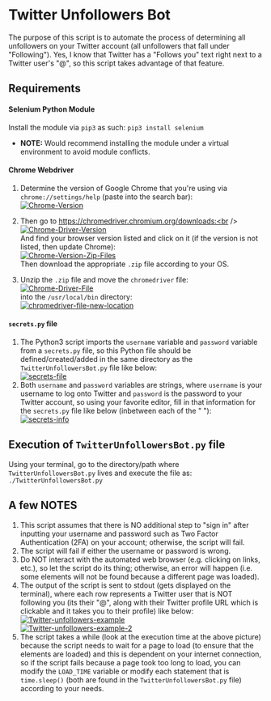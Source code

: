 # Twitter Unfollowers Bot

The purpose of this script is to automate the process of determining all unfollowers on your Twitter account (all unfollowers that fall under "Following"). Yes, I know that Twitter has a "Follows you" text right next to a Twitter user's "@", so this script takes advantage of that feature.

## Requirements

#### Selenium Python Module
Install the module via `pip3` as such: `pip3 install selenium`
* __NOTE:__ Would recommend installing the module under a virtual environment to avoid module conflicts.

#### Chrome Webdriver 
1. Determine the version of Google Chrome that you're using via `chrome://settings/help` (paste into the search bar):<br />
<a href="https://ibb.co/26cKSPt"><img src="https://i.ibb.co/Jdrkq27/Chrome-Version.png" alt="Chrome-Version" border="0"></a><br />

2. Then go to https://chromedriver.chromium.org/downloads:<br />
<a href="https://ibb.co/0ygcDBS"><img src="https://i.ibb.co/Qv2fb8R/Chrome-Driver-Version.png" alt="Chrome-Driver-Version" border="0"></a><br />
And find your browser version listed and click on it (if the version is not listed, then update Chrome):<br />
<a href="https://ibb.co/2Zgjw0C"><img src="https://i.ibb.co/mN6Hmr2/Chrome-Version-Zip-Files.png" alt="Chrome-Version-Zip-Files" border="0"></a><br />
Then download the appropriate `.zip` file according to your OS.

3. Unzip the `.zip` file and move the  `chromedriver` file:<br />
<a href="https://ibb.co/g6Txf95"><img src="https://i.ibb.co/yVyrZPw/Chrome-Driver-File.png" alt="Chrome-Driver-File" border="0"></a><br />
into the `/usr/local/bin` directory:<br />
<a href="https://imgbb.com/"><img src="https://i.ibb.co/xhwj9j7/chromedriver-file-new-location.png" alt="chromedriver-file-new-location" border="0"></a><br />

#### `secrets.py` file
1. The Python3 script imports the `username` variable and `password` variable from a `secrets.py` file, so this Python file should be defined/created/added in the same directory as the `TwitterUnfollowersBot.py` file like below:<br />
<a href="https://ibb.co/5cVPFGP"><img src="https://i.ibb.co/PC8dQFd/secrets-file.png" alt="secrets-file" border="0"></a><br />
2. Both `username` and `password` variables are strings, where `username` is your username to log onto Twitter and `password` is the password to your Twitter account, so using your favorite editor, fill in that information for the `secrets.py` file like below (inbetween each of the " "):<br />
<a href="https://ibb.co/yNDZZvH"><img src="https://i.ibb.co/BfmQQW0/secrets-info.png" alt="secrets-info" border="0"></a><br />

## Execution of `TwitterUnfollowersBot.py` file
Using your terminal, go to the directory/path where `TwitterUnfollowersBot.py` lives and execute the file as: `./TwitterUnfollowersBot.py`

## A few NOTES
1. This script assumes that there is NO additional step to "sign in" after inputting your username and password such as Two Factor Authentication (2FA) on your account; otherwise, the script will fail.
2. The script will fail if either the username or password is wrong.
3. Do NOT interact with the automated web browser (e.g. clicking on links, etc.), so let the script do its thing; otherwise, an error will happen (i.e. some elements will not be found because a different page was loaded).
4. The output of the script is sent to stdout (gets displayed on the terminal), where each row represents a Twitter user that is NOT following you (its their "@", along with their Twitter profile URL which is clickable and it takes you to their profile) like below:<br />
<a href="https://ibb.co/PTY6MQs"><img src="https://i.ibb.co/6vZW8Bc/Twitter-unfollowers-example.png" alt="Twitter-unfollowers-example" border="0"></a><br />
<a href="https://ibb.co/j6pDdzV"><img src="https://i.ibb.co/gjnJGdv/Twitter-unfollowers-example-2.png" alt="Twitter-unfollowers-example-2" border="0"></a><br />
5. The script takes a while (look at the execution time at the above picture) because the script needs to wait for a page to load (to ensure that the elements are loaded) and this is dependent on your internet connection, so if the script fails because a page took too long to load, you can modify the `LOAD_TIME` variable or modify each statement that is `time.sleep()` (both are found in the `TwitterUnfollowersBot.py` file) according to your needs.
